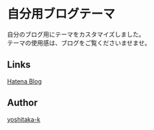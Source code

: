 # 自分用ブログテーマ
自分のブログ用にテーマをカスタマイズしました。  
テーマの使用感は、ブログをご覧くださいませませ。

## Links
[Hatena Blog](https://www.ktgw.jp)

## Author
[yoshitaka-k](https://github.com/yoshitaka-k)
